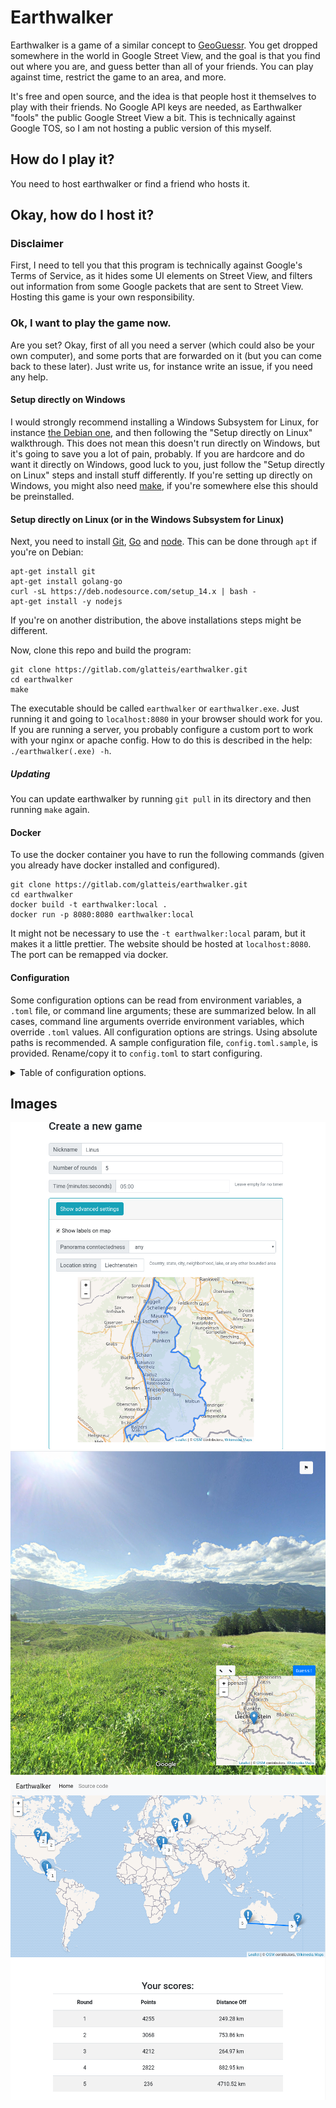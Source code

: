 # Earthwalker

Earthwalker is a game of a similar concept to [GeoGuessr](https://geoguessr.com).
You get dropped somewhere in the world in Google Street View, and the goal is that you find out where you are,
and guess better than all of your friends. You can play against time, restrict the game to an area, and more.

It's free and open source, and the idea is that people host it themselves to play with their friends. No Google
API keys are needed, as Earthwalker "fools" the public Google Street View a bit. This is technically against Google TOS,
so I am not hosting a public version of this myself.

## How do I play it?

You need to host earthwalker or find a friend who hosts it.

## Okay, how do I host it?

### Disclaimer

First, I need to tell you that this program is technically against Google's Terms of Service, as it hides some UI elements on Street View,
and filters out information from some Google packets that are sent to Street View. Hosting this game is your own responsibility.

### Ok, I want to play the game now.

Are you set? Okay, first of all you need a server (which could also be your own computer), and some ports that are forwarded on it (but you can
come back to these later).
Just write us, for instance write an issue, if you need any help.

#### Setup directly on Windows

I would strongly recommend installing a Windows Subsystem for Linux, for instance [the Debian one](https://www.microsoft.com/en-us/p/debian/),
and then following the "Setup directly on Linux" walkthrough. This does not mean this doesn't run directly on Windows,
but it's going to save you a lot of pain, probably. If you are hardcore and do want it directly on Windows, good luck to you,
just follow the "Setup directly on Linux" steps and install stuff differently.
If you're setting up directly on Windows, you might also need [make](http://www.gnu.org/software/make/),
if you're somewhere else this should be preinstalled.

#### Setup directly on Linux (or in the Windows Subsystem for Linux)

Next, you need to install [Git](https://git-scm.com/), [Go](https://golang.org/) and [node](https://nodejs.org/en/download/).
This can be done through `apt` if you're on Debian:

    apt-get install git
    apt-get install golang-go
    curl -sL https://deb.nodesource.com/setup_14.x | bash -
    apt-get install -y nodejs

If you're on another distribution, the above installations steps might be different.

Now, clone this repo and build the program:

    git clone https://gitlab.com/glatteis/earthwalker.git
    cd earthwalker
    make

The executable should be called `earthwalker` or `earthwalker.exe`.
Just running it and going to `localhost:8080` in your browser should work for you.
If you are running a server, you probably configure a custom port to work with your nginx or apache config.
How to do this is described in the help: `./earthwalker(.exe) -h`.

##### Updating

You can update earthwalker by running `git pull` in its directory and then running `make` again.

#### Docker

To use the docker container you have to run the following commands (given you already have docker installed and configured).
    
    git clone https://gitlab.com/glatteis/earthwalker.git
    cd earthwalker
    docker build -t earthwalker:local .
    docker run -p 8080:8080 earthwalker:local

It might not be necessary to use the `-t earthwalker:local` param, but it makes it a little prettier.
The website should be hosted at `localhost:8080`. The port can be remapped via docker.

#### Configuration

Some configuration options can be read from environment variables, a `.toml` file, or command line arguments; these are summarized below.  In all cases, command line arguments override environment variables, which override `.toml` values.  All configuration options are strings.  Using absolute paths is recommended.
A sample configuration file, `config.toml.sample`, is provided.  Rename/copy it to `config.toml` to start configuring.

<details>
<summary>Table of configuration options.</summary>

| Command Line Flag | Environment Variable                              | `.toml` Key          | Default                                                  | Comments |
|-------------------|---------------------------------------------------|----------------------|----------------------------------------------------------|----------|
|                   | EARTHWALKER_CONFIG_PATH                           |                      | ./config.toml                                            | Location of the `.toml` configuration file |
| port              | EARTHWALKER_PORT                                  | Port                 | 8080                                                     |          |
|                   | EARTHWALKER_DB_PATH                               | DBPath               | ./badger/                                                 | Location of the database directory |
|                   | EARTHWALKER_STATIC_PATH                           | StaticPath           | location of executable (usually `earthwalker`)           | Absolute path to the directory containing `static` and `templates` |
|                   |                                                   | TileServerURL        | https://tiles.wmflabs.org/osm/{z}/{x}/{y}.png            | URL of a raster tile server.  This determines what you see on the map. |
|                   |                                                   | NoLabelTileServerURL | https://tiles.wmflabs.org/osm-no-labels/{z}/{x}/{y}.png  | As above, but this value is used when a map creator has turned labels off. |

</details>

## Images

![Create new game dialog](readme/image_create_new.png)
![Ingame](readme/image_ingame.png)
![Summary](readme/image_summary.png)
